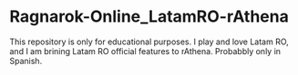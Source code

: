# Ragnarok-Online_LatamRO-rAthena
This repository is only for educational purposes. I play and love Latam RO, and I am brining Latam RO official features to rAthena. Probabbly only in Spanish.
